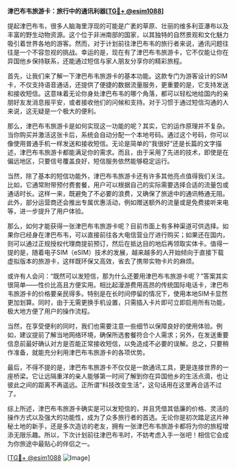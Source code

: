 **津巴布韦旅游卡：旅行中的通讯利器[[TG💪+ @esim1088](https://t.me/s/esim1088)]**

提起津巴布韦，很多人脑海里浮现的可能是广袤的草原、壮丽的维多利亚瀑布以及丰富的野生动物资源。这个位于非洲南部的国家，以其独特的自然景观和文化魅力吸引着世界各地的游客。然而，对于计划前往津巴布韦的旅行者来说，通讯问题往往是一个不容忽视的挑战。幸运的是，现在有了津巴布韦旅游卡，它不仅能让你在异国他乡保持联系，还能通过短信与家人朋友分享你的精彩旅程。

首先，让我们来了解一下津巴布韦旅游卡的基本功能。这款专门为游客设计的SIM卡，不仅支持语音通话，还提供了便捷的数据流量服务，更重要的是，它支持发送和接收短信。这意味着无论你身处津巴布韦的哪个角落，都可以轻松地给国内的亲朋好友发消息报平安，或者接收他们的问候和支持。对于习惯于通过短信沟通的人来说，这无疑是一个极大的便利。

那么，津巴布韦旅游卡是如何实现这一功能的呢？其实，它的运作原理并不复杂。当你购买并激活这张卡后，系统会自动分配一个本地号码。通过这个号码，你可以像使用普通手机一样发送和接收短信。无论是简单的“我很好”还是长篇的文字描述，津巴布韦旅游卡都能满足你的需求。而且，由于采用了先进的技术，即使是在偏远地区，只要信号覆盖良好，短信服务依然能够稳定运行。

当然，除了基本的短信功能外，津巴布韦旅游卡还有许多其他亮点值得我们关注。比如，它通常附带预付费套餐，用户可以根据自己的实际需要选择合适的流量包或通话时长。这样一来，既避免了不必要的浪费，又确保了旅途中的通讯畅通无阻。此外，部分运营商还会推出专属优惠活动，例如赠送额外的流量或是免费接听来电等，进一步提升了用户体验。

那么，如何才能获得一张津巴布韦旅游卡呢？目前市面上有多种渠道可供选择。如果你已经身在津巴布韦，可以直接前往各大电信营业厅进行购买；如果还在国内，则可以通过正规授权代理商提前预订，然后在抵达目的地后再领取实体卡。值得一提的是，随着电子SIM（eSIM）技术的发展，越来越多的人开始倾向于直接下载虚拟版本的旅游卡，这样既环保又高效，省去了携带实物卡片的麻烦。

或许有人会问：“既然可以发短信，那为什么还要用津巴布韦旅游卡呢？”答案其实很简单——性价比高且方便实用。相比起漫游费用高昂的传统国际电话卡，津巴布韦旅游卡的价格要亲民得多。特别是在长时间停留的情况下，使用本地SIM卡显然更加划算。同时，由于无需更换手机设置，只需插入卡片即可立即启用所有功能，极大地方便了用户的操作流程。

当然，在享受便利的同时，我们也需要注意一些细节以保障良好的使用体验。例如，建议提前了解当地网络环境，确保所选套餐符合个人需求；另外，在发送重要信息前最好确认对方是否能正常接收短信，以免造成不必要的误解。总之，只要稍作准备，就能充分利用津巴布韦旅游卡的各项优势。

最后，不得不提的是，津巴布韦旅游卡不仅仅是一款通讯工具，更是连接世界的一座桥梁。它让远隔重洋的亲人能够第一时间了解到你在异国他乡的生活点滴，也让彼此之间的距离不再遥远。正所谓“科技改变生活”，这句话用在这里再合适不过了。

综上所述，津巴布韦旅游卡确实是可以发短信的，并且凭借其低廉的价格、灵活的操作方式以及强大的功能性，成为了众多旅行者的首选。无论你是初次踏足这片神秘土地的新手，还是多次造访的老友，拥有一张津巴布韦旅游卡都将为你的旅程增添无限乐趣。所以，下次计划前往津巴布韦时，不妨考虑入手一张吧！相信它会成为你旅途中最贴心的伴侣之一。

[[TG💪+ @esim1088](https://t.me/s/esim1088) ![Image](https://i.postimg.cc/4NQfJmqS/Snipaste-2025-05-13-00-14-12.png)]